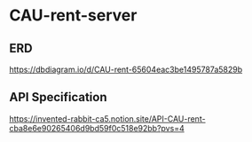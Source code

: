 # CAU-rent-server

## ERD
https://dbdiagram.io/d/CAU-rent-65604eac3be1495787a5829b

## API Specification
https://invented-rabbit-ca5.notion.site/API-CAU-rent-cba8e6e90265406d9bd59f0c518e92bb?pvs=4